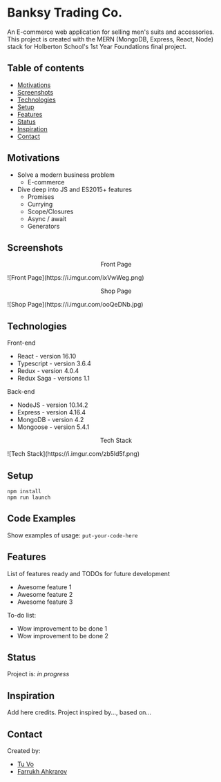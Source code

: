 # Banksy Trading Co.

An E-commerce web application for selling men's suits and accessories. This project is created with the MERN (MongoDB, Express, React, Node) stack for Holberton School's 1st Year Foundations final project.

## Table of contents

- [Motivations](#motivations)
- [Screenshots](#screenshots)
- [Technologies](#technologies)
- [Setup](#setup)
- [Features](#features)
- [Status](#status)
- [Inspiration](#inspiration)
- [Contact](#contact)

## Motivations

- Solve a modern business problem
  - E-commerce
- Dive deep into JS and ES2015+ features
  - Promises
  - Currying
  - Scope/Closures
  - Async / await
  - Generators

## Screenshots

<p align="center">Front Page</p>
![Front Page](https://i.imgur.com/ixVwWeg.png)

<p align="center">Shop Page</p>
![Shop Page](https://i.imgur.com/ooQeDNb.jpg)

## Technologies

Front-end

- React - version 16.10
- Typescript - version 3.6.4
- Redux - version 4.0.4
- Redux Saga - versions 1.1

Back-end

- NodeJS - version 10.14.2
- Express - version 4.16.4
- MongoDB - version 4.2
- Mongoose - version 5.4.1

<p align="center">Tech Stack</p>
![Tech Stack](https://i.imgur.com/zb5ld5f.png)

## Setup

```
npm install
npm run launch
```

## Code Examples

Show examples of usage:
`put-your-code-here`

## Features

List of features ready and TODOs for future development

- Awesome feature 1
- Awesome feature 2
- Awesome feature 3

To-do list:

- Wow improvement to be done 1
- Wow improvement to be done 2

## Status

Project is: _in progress_

## Inspiration

Add here credits. Project inspired by..., based on...

## Contact

Created by:

- [Tu Vo](https://github.com/tuvo1106)
- [Farrukh Ahkrarov](https://github.com/narnat)
